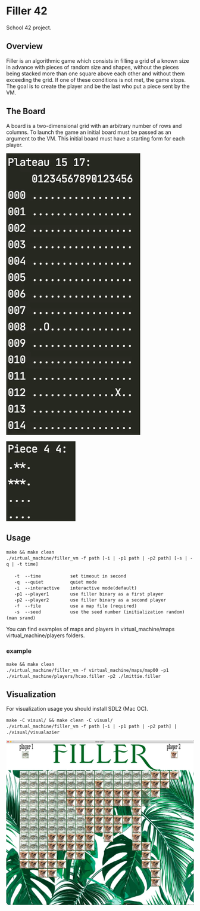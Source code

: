 # Filler 42

School 42 project.

## Overview

Filler is an algorithmic game which consists in filling a grid of a known size in advance
with pieces of random size and shapes, without the pieces being stacked more than one
square above each other and without them exceeding the grid. If one of these conditions
is not met, the game stops.
The goal is to create the player and be the last who put a piece sent by the VM.

## The Board

A board is a two-dimensional grid with an arbitrary number of rows and columns. To
launch the game an initial board must be passed as an argument to the VM. This initial
board must have a starting form for each player.

![board example](https://github.com/Lmittie/filler/blob/master/examples/plateau.png?raw=true)

![piece example](https://github.com/Lmittie/filler/blob/master/examples/piece.png?raw=true)

## Usage
```
make && make clean
./virtual_machine/filler_vm -f path [-i | -p1 path | -p2 path] [-s | -q | -t time]

   -t  --time           set timeout in second
   -q  --quiet          quiet mode
   -i  --interactive    interactive mode(default)
   -p1 --player1        use filler binary as a first player
   -p2 --player2        use filler binary as a second player
   -f  --file           use a map file (required)
   -s  --seed           use the seed number (initialization random) (man srand)
```
You can find examples of maps and players in virtual_machine/maps virtual_machine/players folders.

### example
```
make && make clean
./virtual_machine/filler_vm -f virtual_machine/maps/map00 -p1 ./virtual_machine/players/hcao.filler -p2 ./lmittie.filler
```

## Visualization
For visualization usage you should install SDL2 (Mac OC).

```
make -C visual/ && make clean -C visual/
./virtual_machine/filler_vm -f path [-i | -p1 path | -p2 path] | ./visual/visualazier
```
![](https://github.com/Lmittie/filler/blob/master/examples/filler.png?raw=true)
